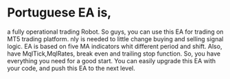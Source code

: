 # Portuguese EA is,
a fully operational trading Robot. So guys, you can use this EA for trading on MT5 trading platform. 
nly is needed to little change buying and selling signal logic. EA is based on five MA indicators whit different period and shift. 
Also, have MqlTick,MqlRates, break even and trailing stop function. So, you have everything you need for a good start. 
You can easily upgrade this EA with your code, and push this EA to the next level.
